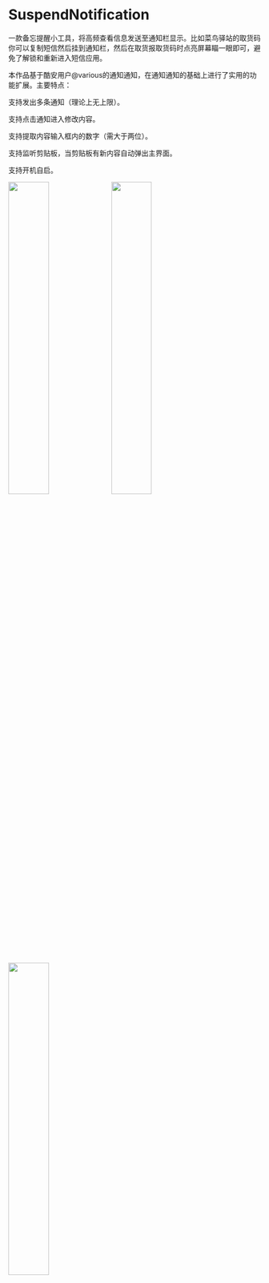 # SuspendNotification

一款备忘提醒小工具，将高频查看信息发送至通知栏显示。比如菜鸟驿站的取货码你可以复制短信然后挂到通知栏，然后在取货报取货码时点亮屏幕瞄一眼即可，避免了解锁和重新进入短信应用。

本作品基于酷安用户@various的通知通知，在通知通知的基础上进行了实用的功能扩展。主要特点：

支持发出多条通知（理论上无上限）。

支持点击通知进入修改内容。

支持提取内容输入框内的数字（需大于两位）。

支持监听剪贴板，当剪贴板有新内容自动弹出主界面。

支持开机自启。

<img src="https://github.com/xiaofei-dev/SuspendNotification/blob/master/snap/579352381817572992.jpg" width="40%" height="40%">
<img src="https://github.com/xiaofei-dev/SuspendNotification/blob/master/snap/624164373505450979.png" width="40%" height="40%">
<img src="https://github.com/xiaofei-dev/SuspendNotification/blob/master/snap/458944484956694613.png" width="40%" height="40%">

